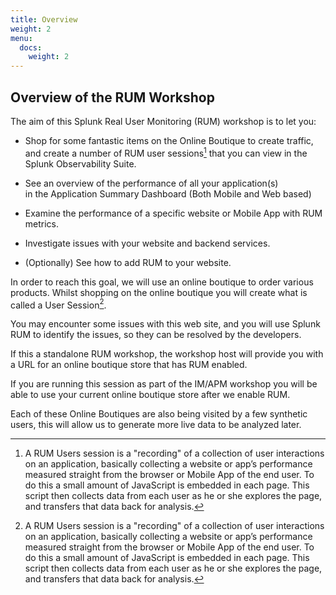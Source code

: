 ```yaml
---
title: Overview
weight: 2
menu:
  docs:
    weight: 2
---
```


## Overview of the RUM Workshop

The aim of this Splunk Real User Monitoring (RUM) workshop is to let you:

* Shop for some fantastic items on the Online Boutique to create traffic,</br>
  and create a number of RUM user sessions[^1] that you can view in the Splunk Observability Suite.

* See an overview of the performance of all your application(s)</br>
  in the Application Summary Dashboard (Both Mobile and Web based)

* Examine the performance of a specific website or Mobile App with RUM metrics.

* Investigate issues with your website and backend services.

* (Optionally) See how to add RUM to your website.

In order to reach this goal, we will use an online boutique to order various products. Whilst shopping on the online boutique you will create what is called a User Session[^1].

You may encounter some issues with this web site, and you will use Splunk RUM to identify the issues, so they can be resolved by the developers.

If this a standalone RUM workshop, the workshop host will provide you with a URL for an online boutique store that has RUM enabled.

If you are running this session as part of the IM/APM workshop you will be able to use your current online boutique store after we enable RUM.

Each of these Online Boutiques are also being visited by a few synthetic users, this will allow us to generate more live data to be analyzed later.

[^1]: A RUM Users session is a "recording" of a collection of user interactions on an application, basically collecting a website or app’s performance measured straight from the browser or Mobile App of the end user. To do this a small amount of JavaScript is embedded in each page. This script then collects data from each user as he or she explores the page, and transfers that data back for analysis.
